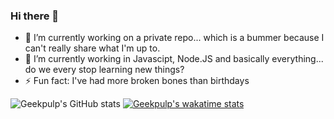 ### Hi there 👋

- 🔭 I’m currently working on a private repo... which is a bummer because I can't really share what I'm up to.
- 🌱 I’m currently working in Javascipt, Node.JS and basically everything... do we every stop learning new things?
- ⚡ Fun fact: I've had more broken bones than birthdays

![Geekpulp's GitHub stats](https://github-readme-stats.vercel.app/api?username=geekpulp&show_icons=true&theme=onedark&count_private=true)
[![Geekpulp's wakatime stats](https://github-readme-stats.vercel.app/api/wakatime?username=geekpulp)](https://github.com/geekpulp/github-readme-stats)


<!--
**geekpulp/geekpulp** is a ✨ _special_ ✨ repository because its `README.md` (this file) appears on your GitHub profile.

Here are some ideas to get you started

- 👯 I’m looking to collaborate on ...
- 🤔 I’m looking for help with ...
- 💬 Ask me about ...
- 📫 How to reach me: ...
- 😄 Pronouns: ...



-->
